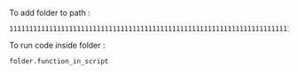 To add folder to path :

```
11111111111111111111111111111111111111111111111111111111111111111111111111111111111111111111111
```

To run code inside folder :

```
folder.function_in_script
```

